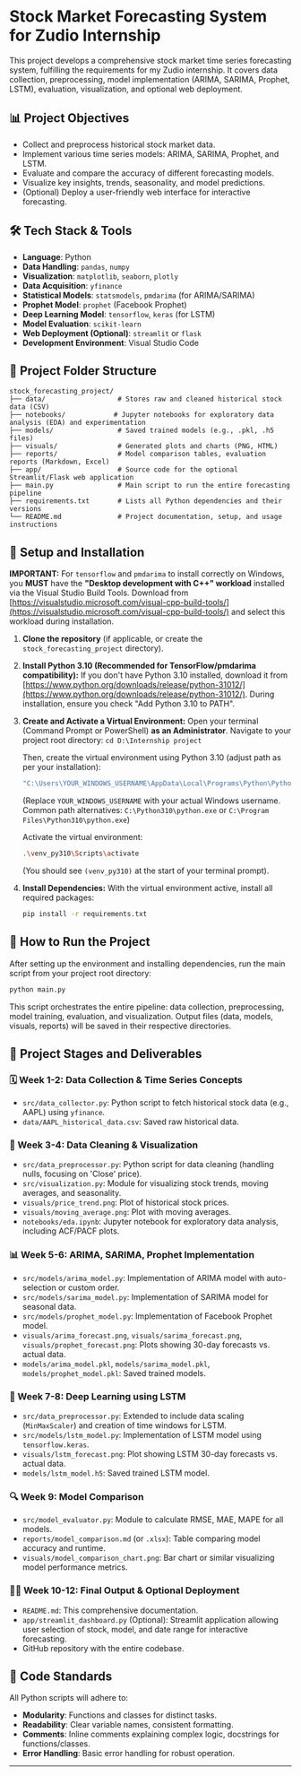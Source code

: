 # Stock Market Forecasting System for Zudio Internship

This project develops a comprehensive stock market time series forecasting system, fulfilling the requirements for my Zudio internship. It covers data collection, preprocessing, model implementation (ARIMA, SARIMA, Prophet, LSTM), evaluation, visualization, and optional web deployment.

## 📊 Project Objectives

- Collect and preprocess historical stock market data.
- Implement various time series models: ARIMA, SARIMA, Prophet, and LSTM.
- Evaluate and compare the accuracy of different forecasting models.
- Visualize key insights, trends, seasonality, and model predictions.
- (Optional) Deploy a user-friendly web interface for interactive forecasting.

## 🛠️ Tech Stack & Tools

- **Language**: Python
- **Data Handling**: `pandas`, `numpy`
- **Visualization**: `matplotlib`, `seaborn`, `plotly`
- **Data Acquisition**: `yfinance`
- **Statistical Models**: `statsmodels`, `pmdarima` (for ARIMA/SARIMA)
- **Prophet Model**: `prophet` (Facebook Prophet)
- **Deep Learning Model**: `tensorflow`, `keras` (for LSTM)
- **Model Evaluation**: `scikit-learn`
- **Web Deployment (Optional)**: `streamlit` or `flask`
- **Development Environment**: Visual Studio Code

## 📁 Project Folder Structure

```
stock_forecasting_project/
├── data/                  # Stores raw and cleaned historical stock data (CSV)
├── notebooks/            # Jupyter notebooks for exploratory data analysis (EDA) and experimentation
├── models/                # Saved trained models (e.g., .pkl, .h5 files)
├── visuals/               # Generated plots and charts (PNG, HTML)
├── reports/               # Model comparison tables, evaluation reports (Markdown, Excel)
├── app/                   # Source code for the optional Streamlit/Flask web application
├── main.py                # Main script to run the entire forecasting pipeline
├── requirements.txt       # Lists all Python dependencies and their versions
└── README.md              # Project documentation, setup, and usage instructions
```

## 🚀 Setup and Installation

**IMPORTANT:** For `tensorflow` and `pmdarima` to install correctly on Windows, you **MUST** have the **"Desktop development with C++" workload** installed via the Visual Studio Build Tools. Download from [https://visualstudio.microsoft.com/visual-cpp-build-tools/](https://visualstudio.microsoft.com/visual-cpp-build-tools/) and select this workload during installation.

1.  **Clone the repository** (if applicable, or create the `stock_forecasting_project` directory).

2.  **Install Python 3.10 (Recommended for TensorFlow/pmdarima compatibility):**
    If you don't have Python 3.10 installed, download it from [https://www.python.org/downloads/release/python-31012/](https://www.python.org/downloads/release/python-31012/). During installation, ensure you check "Add Python 3.10 to PATH".

3.  **Create and Activate a Virtual Environment:**
    Open your terminal (Command Prompt or PowerShell) **as an Administrator**.
    Navigate to your project root directory: `cd D:\Internship project`

    Then, create the virtual environment using Python 3.10 (adjust path as per your installation):
    ```bash
    "C:\Users\YOUR_WINDOWS_USERNAME\AppData\Local\Programs\Python\Python310\python.exe" -m venv venv_py310
    ```
    (Replace `YOUR_WINDOWS_USERNAME` with your actual Windows username. Common path alternatives: `C:\Python310\python.exe` or `C:\Program Files\Python310\python.exe`)

    Activate the virtual environment:
    ```bash
    .\venv_py310\Scripts\activate
    ```
    (You should see `(venv_py310)` at the start of your terminal prompt).

4.  **Install Dependencies:**
    With the virtual environment active, install all required packages:
    ```bash
    pip install -r requirements.txt
    ```

## 🏃 How to Run the Project

After setting up the environment and installing dependencies, run the main script from your project root directory:

```bash
python main.py
```

This script orchestrates the entire pipeline: data collection, preprocessing, model training, evaluation, and visualization. Output files (data, models, visuals, reports) will be saved in their respective directories.

## 🎯 Project Stages and Deliverables

### 🗓️ Week 1-2: Data Collection & Time Series Concepts
- `src/data_collector.py`: Python script to fetch historical stock data (e.g., AAPL) using `yfinance`.
- `data/AAPL_historical_data.csv`: Saved raw historical data.

### 🧹 Week 3-4: Data Cleaning & Visualization
- `src/data_preprocessor.py`: Python script for data cleaning (handling nulls, focusing on 'Close' price).
- `src/visualization.py`: Module for visualizing stock trends, moving averages, and seasonality.
- `visuals/price_trend.png`: Plot of historical stock prices.
- `visuals/moving_average.png`: Plot with moving averages.
- `notebooks/eda.ipynb`: Jupyter notebook for exploratory data analysis, including ACF/PACF plots.

### 📊 Week 5-6: ARIMA, SARIMA, Prophet Implementation
- `src/models/arima_model.py`: Implementation of ARIMA model with auto-selection or custom order.
- `src/models/sarima_model.py`: Implementation of SARIMA model for seasonal data.
- `src/models/prophet_model.py`: Implementation of Facebook Prophet model.
- `visuals/arima_forecast.png`, `visuals/sarima_forecast.png`, `visuals/prophet_forecast.png`: Plots showing 30-day forecasts vs. actual data.
- `models/arima_model.pkl`, `models/sarima_model.pkl`, `models/prophet_model.pkl`: Saved trained models.

### 🤖 Week 7-8: Deep Learning using LSTM
- `src/data_preprocessor.py`: Extended to include data scaling (`MinMaxScaler`) and creation of time windows for LSTM.
- `src/models/lstm_model.py`: Implementation of LSTM model using `tensorflow.keras`.
- `visuals/lstm_forecast.png`: Plot showing LSTM 30-day forecasts vs. actual data.
- `models/lstm_model.h5`: Saved trained LSTM model.

### 🔍 Week 9: Model Comparison
- `src/model_evaluator.py`: Module to calculate RMSE, MAE, MAPE for all models.
- `reports/model_comparison.md` (or `.xlsx`): Table comparing model accuracy and runtime.
- `visuals/model_comparison_chart.png`: Bar chart or similar visualizing model performance metrics.

### 🧑‍💻 Week 10-12: Final Output & Optional Deployment
- `README.md`: This comprehensive documentation.
- `app/streamlit_dashboard.py` (Optional): Streamlit application allowing user selection of stock, model, and date range for interactive forecasting.
- GitHub repository with the entire codebase.

## 📝 Code Standards

All Python scripts will adhere to:
- **Modularity**: Functions and classes for distinct tasks.
- **Readability**: Clear variable names, consistent formatting.
- **Comments**: Inline comments explaining complex logic, docstrings for functions/classes.
- **Error Handling**: Basic error handling for robust operation.

--- 